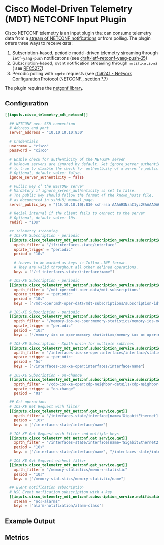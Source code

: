 # Cisco Model-Driven Telemetry (MDT) NETCONF Input Plugin

Cisco NETCONF telemetry is an input plugin that can consume telemetry data
from a [stream of NETCONF notifications](
    https://tools.ietf.org/html/rfc5277)
or from polling. The plugin offers three ways to receive data:

1. Subscription-based, periodic model-driven telemetry streaming through
   `ietf-yang-push` notifications (see [draft-ietf-netconf-yang-push-25](
       https://tools.ietf.org/html/draft-ietf-netconf-yang-push-25))
2. Subscription-based, event notification streaming through `notification`s (
   see [RFC5277](
       https://tools.ietf.org/html/rfc5277#page-9))
3. Periodic polling with `<get>` requests (see
   [rfc6241 - Network Configuration Protocol (NETCONF), section 7.7](
       https://tools.ietf.org/html/rfc6241))

The plugin requires the [netgonf library](github.com/cisco-ie/netgonf).

## Configuration

```toml @sample.conf
[[inputs.cisco_telemetry_mdt_netconf]]

  ## NETCONF over SSH connection
  # Address and port
  server_address = "10.10.10.10:830"

  # Credentials
  username = "cisco"
  password = "cisco"

  # Enable check for authenticity of the NETCONF server
  # Unknown servers are ignored by default. Set ignore_server_authenticity
  # to true to disable the check for authenticity of a server's public key.
  # Optional, default value: false.
  ignore_server_authenticity = false

  # Public key of the NETCONF server
  # Mandatory if ignore_server_authenticity is set to false.
  # The public key should follow the format of the known_hosts file,
  # as documented in sshd(8) manual page.
  server_public_key = "[10.10.10.10]:830 ssh-rsa AAAAB3NzaC1yc2EAAAADAQABAAABAQDXxWHGjcEcyEDw/YbJeB824husNnchKKbRtR5i9s+Y712kckQpkWScgwRJJsvneUg4Ztu4ZS8PPzlfiaoHAzOiKjuE7Ns+zklaPSwTj6hf6Sl0FuChWMXi/EchfPcUREQ9mlKL10oMD37W+m3vRUtmj/LM1gNHUSjp3Q1RsyfhLfxYw7I2RQXDfindwxxrX32iWWJdPMfY7PDRYpvh/xmyQVb9RdOhZ7qA/xkDc+SS1hZrzCkh2kaKTd4Glh76K58fEuQ2NFCRYztezWa7D61OiXIeWZJ4x2Utb8xH6wsGA5T0vBt89DB7EvF8xsnEdDtlMsI8L99JtGlNO3MXasdf"

  # Redial interval if the client fails to connect to the server
  # Optional, default value: 10s.
  redial = "10s"

  ## Telemetry streaming
  # IOS-XE Subscription - periodic
  [[inputs.cisco_telemetry_mdt_netconf.subscription_service.subscription]]
    xpath_filter = "/if:interfaces-state/interface"
    update_trigger = "periodic"
    period = "10s"

    # Leaves to be marked as keys in Influx LINE format.
    # They are valid throughout all other defined operations.
    keys = ["/if:interfaces-state/interface/name"]

  # IOS-XE Subscription - periodic
  [[inputs.cisco_telemetry_mdt_netconf.subscription_service.subscription]]
    xpath_filter = "/mdt-oper:mdt-oper-data/mdt-subscriptions"
    update_trigger = "periodic"
    period = "10s"
    keys = ["/mdt-oper:mdt-oper-data/mdt-subscriptions/subscription-id"]

  # IOS-XE Subscription - periodic
  [[inputs.cisco_telemetry_mdt_netconf.subscription_service.subscription]]
    xpath_filter = "/memory-ios-xe-oper:memory-statistics/memory-ios-xe-oper:memory-statistic"
    update_trigger = "periodic"
    period = "10s"
    keys = ["/memory-ios-xe-oper:memory-statistics/memory-ios-xe-oper:memory-statistic/memory-ios-xe-oper:name"]

  # IOS-XE Subscription - Xpath union for multiple subtrees
  [[inputs.cisco_telemetry_mdt_netconf.subscription_service.subscription]]
    xpath_filter = "/interfaces-ios-xe-oper:interfaces/interface/statistics/in-octets|/interfaces-ios-xe-oper:interfaces/interface/statistics/out-octets"
    update_trigger = "periodic"
    period = "5s"
    keys = ["/interfaces-ios-xe-oper:interfaces/interface/name"]

  # IOS-XE Subscription - on-change
  [[inputs.cisco_telemetry_mdt_netconf.subscription_service.subscription]]
    xpath_filter = "/cdp-ios-xe-oper:cdp-neighbor-details/cdp-neighbor-detail"
    update_trigger = "on-change"
    period = "0s"

  ## Get operations
  # IOS-XE Get Request with filter
  [[inputs.cisco_telemetry_mdt_netconf.get_service.get]]
    xpath_filter = "/interfaces-state/interface[name='GigabitEthernet1']/oper-status"
    period = "10s"
    keys = ["/interfaces-state/interface/name"]

  # IOS-XE Get Request with filter and multiple keys
  [[inputs.cisco_telemetry_mdt_netconf.get_service.get]]
    xpath_filter = "/interfaces-state/interface[name='GigabitEthernet2']"
    period = "10s"
    keys = ["/interfaces-state/interface/name", "/interfaces-state/interface/if-index"]

  # IOS-XE Get Request without filter
  [[inputs.cisco_telemetry_mdt_netconf.get_service.get]]
    xpath_filter = "/memory-statistics/memory-statistic"
    period = "10s"
    keys = ["/memory-statistics/memory-statistic/name"]

  ## Event notification subscription
  # NSO Event notfication subscription with a key
  [[inputs.cisco_telemetry_mdt_netconf.subscription_service.notification]]
    stream = "ncs-alarms"
    keys = ["alarm-notification/alarm-class"]
```

## Example Output

## Metrics
